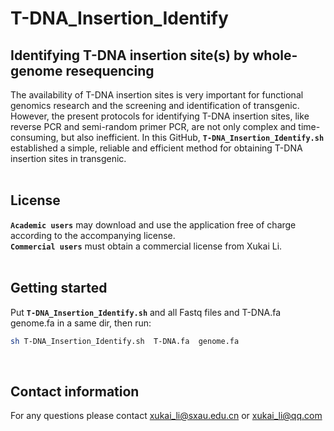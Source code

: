 # T-DNA_Insertion_Identify
## Identifying T-DNA insertion site(s) by whole-genome resequencing
The availability of T-DNA insertion sites is very important for functional genomics research and the screening and identification of transgenic. However, the present protocols for identifying T-DNA insertion sites, like reverse PCR and semi-random primer PCR, are not only complex and time-consuming, but also inefficient. In this GitHub, __`T-DNA_Insertion_Identify.sh`__  established a simple, reliable and efficient method for obtaining T-DNA insertion sites in transgenic.</br></br>

## License
__`Academic users`__ may download and use the application free of charge according to the accompanying license.</br>
__`Commercial users`__ must obtain a commercial license from Xukai Li.</br></br>

## Getting started
Put __`T-DNA_Insertion_Identify.sh`__ and all Fastq files and T-DNA.fa genome.fa in a same dir, then run:</br>
```sh
sh T-DNA_Insertion_Identify.sh  T-DNA.fa  genome.fa
```
</br>

## Contact information
For any questions please contact xukai_li@sxau.edu.cn or xukai_li@qq.com </br>
